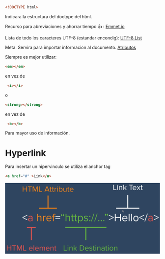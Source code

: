```html
<!DOCTYPE html>
```
Indicara la estructura del doctype del html.

Recurso para abreviaciones y ahorrar tiempo :+1: :
[Emmet.io](https://docs.emmet.io/cheat-sheet/)

Lista de todo los caracteres UTF-8 (estandar encondig):
[UTF-8 List](https://www.fileformat.info/info/charset/UTF-8/list.htm)

Meta: Servira para importar informacion al documento.
[Atributos](https://developer.mozilla.org/es/docs/Web/HTML/Element/meta)

Siempre es mejor utilizar:
 ```html
<em></em>
``` 
en vez de
```html
 <i></i>
 ``` 
 o 
 ```html
 <strong></strong>
 ``` 
 en vez de
 ```html
  <b></b>
  ```
  Para mayor uso de información.
# Hyperlink
Para insertar un hipervinculo se utiliza el anchor tag 
```html
<a href="#" >Link</a>
```
![anchor](anchortag.png "Anchor tag estructura")